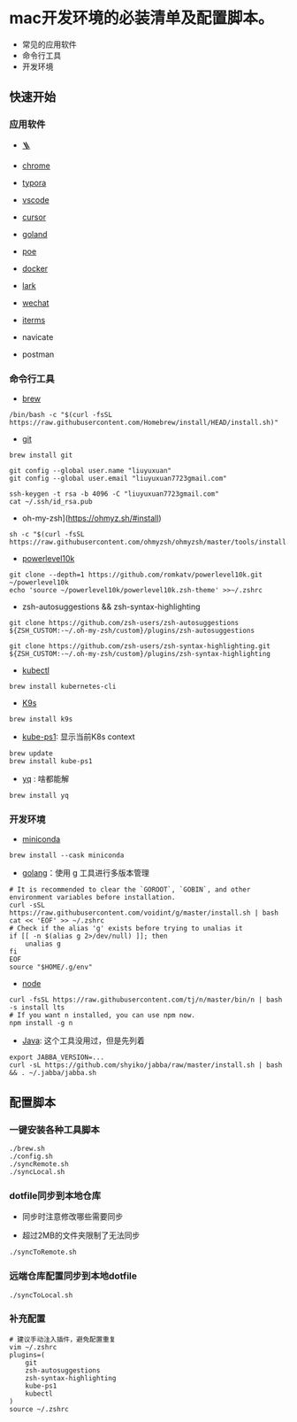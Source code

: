# mac开发环境的必装清单及配置脚本。

- 常见的应用软件
- 命令行工具
- 开发环境

## 快速开始
### 应用软件

- [🪜](https://github.com/Clash-Verge-rev/clash-verge-rev/releases )

- [chrome](https://www.google.com/chrome/?brand=FKPE&ds_kid=43700081222624393&gad_source=1&gclid=CjwKCAjwp8--BhBREiwAj7og176VBNdx_nh44ppjIG9Y-UJx_-ifOFELFdtp1oUMC-abHCwhBI1zbhoCjVcQAvD_BwE&gclsrc=aw.ds )

- [typora](https://typoraio.cn/ )

- [vscode](https://code.visualstudio.com/ )

- [cursor](https://www.cursor.com/cn )

- [goland](https://www.jetbrains.com/go/ )

- [poe](https://poe.com/login )

- [docker](https://www.docker.com/products/docker-desktop/ )

- [lark](https://www.feishu.cn/ )

- [wechat](https://weixin.qq.com/ )

- [iterms](https://iterm2.com/downloads.html )
- navicate
- postman

### 命令行工具

- [brew](https://brew.sh/)

```shell
/bin/bash -c "$(curl -fsSL https://raw.githubusercontent.com/Homebrew/install/HEAD/install.sh)"
```

- [git](https://git-scm.com/)

```shell
brew install git

git config --global user.name "liuyuxuan"
git config --global user.email "liuyuxuan7723gmail.com"

ssh-keygen -t rsa -b 4096 -C "liuyuxuan7723gmail.com"
cat ~/.ssh/id_rsa.pub
```

- oh-my-zsh](https://ohmyz.sh/#install)

```shell
sh -c "$(curl -fsSL https://raw.githubusercontent.com/ohmyzsh/ohmyzsh/master/tools/install.sh)"
```

- [powerlevel10k](https://github.com/romkatv/powerlevel10k )

```shell
git clone --depth=1 https://github.com/romkatv/powerlevel10k.git ~/powerlevel10k
echo 'source ~/powerlevel10k/powerlevel10k.zsh-theme' >>~/.zshrc
```

- zsh-autosuggestions && zsh-syntax-highlighting

```shell
git clone https://github.com/zsh-users/zsh-autosuggestions ${ZSH_CUSTOM:-~/.oh-my-zsh/custom}/plugins/zsh-autosuggestions

git clone https://github.com/zsh-users/zsh-syntax-highlighting.git ${ZSH_CUSTOM:-~/.oh-my-zsh/custom}/plugins/zsh-syntax-highlighting
```

- [kubectl](https://kubernetes.io/docs/reference/kubectl/)

```shell
brew install kubernetes-cli
```

- [K9s](https://k9scli.io/)

```shell
brew install k9s
```

- [kube-ps1](https://github.com/jonmosco/kube-ps1): 显示当前K8s context

```shell
brew update
brew install kube-ps1
```

- [yq](https://github.com/mikefarah/yq) : 啥都能解

```shell
brew install yq
```

### 开发环境

- [miniconda](https://www.anaconda.com/docs/getting-started/miniconda/main)

```shell
brew install --cask miniconda
```

- [golang](https://github.com/voidint/g)：使用 g 工具进行多版本管理

```shell
# It is recommended to clear the `GOROOT`, `GOBIN`, and other environment variables before installation.
curl -sSL https://raw.githubusercontent.com/voidint/g/master/install.sh | bash
cat << 'EOF' >> ~/.zshrc
# Check if the alias 'g' exists before trying to unalias it
if [[ -n $(alias g 2>/dev/null) ]]; then
    unalias g
fi
EOF 
source "$HOME/.g/env"
```

- [node](https://github.com/tj/n)

```shell
curl -fsSL https://raw.githubusercontent.com/tj/n/master/bin/n | bash -s install lts
# If you want n installed, you can use npm now.
npm install -g n
```

- [Java](https://github.com/shyiko/jabba): 这个工具没用过，但是先列着

```shell
export JABBA_VERSION=...
curl -sL https://github.com/shyiko/jabba/raw/master/install.sh | bash && . ~/.jabba/jabba.sh
```

## 配置脚本

### 一键安装各种工具脚本

```shell
./brew.sh
./config.sh
./syncRemote.sh
./syncLocal.sh
```

### dotfile同步到本地仓库

- 同步时注意修改哪些需要同步

- 超过2MB的文件夹限制了无法同步

```shell
./syncToRemote.sh
```

### 远端仓库配置同步到本地dotfile

```shell
./syncToLocal.sh
```

### 补充配置

```shell
# 建议手动注入插件，避免配置重复
vim ~/.zshrc
plugins=(
    git
    zsh-autosuggestions
    zsh-syntax-highlighting
    kube-ps1
    kubectl
)
source ~/.zshrc
```

